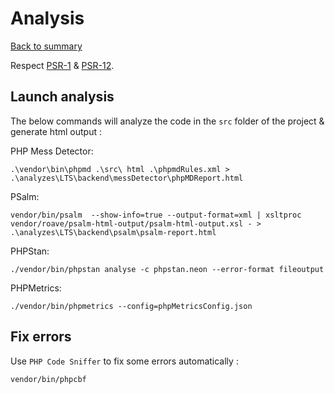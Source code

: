 # Analysis

[Back to summary](index.md)

Respect [PSR-1](https://www.php-fig.org/psr/psr-1) & [PSR-12](https://www.php-fig.org/psr/psr-12).
## Launch analysis

The below commands will analyze the code in the ``src`` folder of the project & generate html output :

PHP Mess Detector:
```shell
.\vendor\bin\phpmd .\src\ html .\phpmdRules.xml > .\analyzes\LTS\backend\messDetector\phpMDReport.html
```

PSalm:
```shell
vendor/bin/psalm  --show-info=true --output-format=xml | xsltproc vendor/roave/psalm-html-output/psalm-html-output.xsl - > .\analyzes\LTS\backend\psalm\psalm-report.html
```

PHPStan:
```shell
./vendor/bin/phpstan analyse -c phpstan.neon --error-format fileoutput
```

PHPMetrics:
```shell
./vendor/bin/phpmetrics --config=phpMetricsConfig.json
```

## Fix errors
Use ``PHP Code Sniffer`` to fix some errors automatically :
```
vendor/bin/phpcbf
```